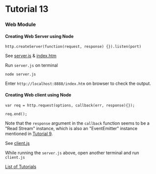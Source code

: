 # Tutorial 13

### Web Module

#### Creating Web Server using Node

`http.createServer(function(request, response) {}).listen(port)`

See [server.js](server.js) & [index.htm](index.htm)

Run `server.js` on terminal

`node server.js`

Enter `http://localhost:8888/index.htm` on browser to check the output.

#### Creating Web client using Node

`var req = http.request(options, callback(err, response){});`

`req.end();`

Note that the `response` argument in the `callback` function seems to be a "Read Stream" instance, which is also an "EventEmitter" instance mentioned in [Tutorial 9](../Tutorial9/#tutorial-9).

See [client.js](client.js)

While running the `server.js` above, open another terminal and run `client.js`

[List of Tutorials](https://github.com/shane030716/node-js#list-of-tutorials)